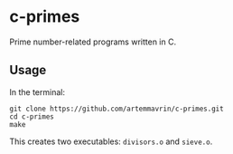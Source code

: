 # c-primes
Prime number-related programs written in C.

## Usage

In the terminal:

    git clone https://github.com/artemmavrin/c-primes.git
    cd c-primes
    make

This creates two executables: `divisors.o` and `sieve.o`.
